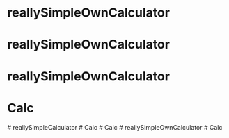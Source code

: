 # reallySimpleOwnCalculator
# reallySimpleOwnCalculator
# reallySimpleOwnCalculator
# Calc
#   r e a l l y S i m p l e C a l c u l a t o r  
 #   C a l c  
 #   C a l c  
 #   r e a l l y S i m p l e O w n C a l c u l a t o r  
 #   C a l c  
 